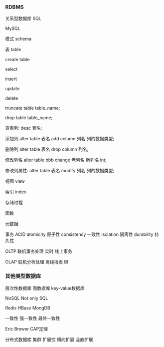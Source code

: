 
### RDBMS
关系型数据库
SQL

MySQL

模式 schema

表 table

create table

select

insert

update

delete

truncate table table_name;

drop table table_name;

查看列:
desc 表名;

添加列
alter table 表名 add column 列名 列的数据类型;

删除列
alter table 表名 drop column 列名;

修改列名
alter table bbb change 老列名 新列名 int;

修改列属性:
alter table 表名 modify 列名 列的数据类型;

视图 view

索引 index

存储过程

函数

元数据

事务
ACID
atomicity 原子性
consistency 一致性
isolation 隔离性
durability 持久性


OLTP 联机事务处理 实时 线上事务

OLAP 联机分析处理 离线报表 BI


### 其他类型数据库
层次性数据库
图数据库
key-value数据库

NoSQL Not only SQL

Redis
HBase
MongDB

一致性
强一致性
最终一致性

Eric Brewer CAP定理

分布式数据库
集群
扩展性
横向扩展
竖直扩展